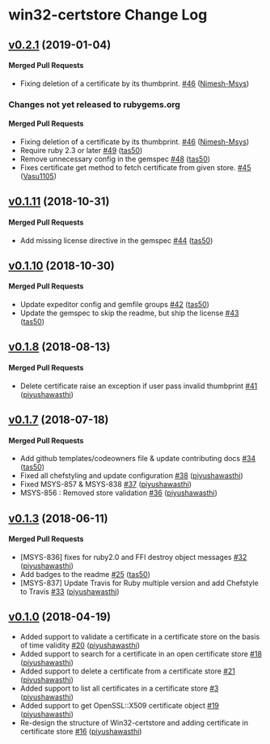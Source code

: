 # win32-certstore Change Log

<!-- latest_release 0.2.1 -->
## [v0.2.1](https://github.com/chef/win32-certstore/tree/v0.2.1) (2019-01-04)

#### Merged Pull Requests
- Fixing deletion of a certificate by its thumbprint. [#46](https://github.com/chef/win32-certstore/pull/46) ([Nimesh-Msys](https://github.com/Nimesh-Msys))
<!-- latest_release -->

<!-- release_rollup since=0.1.11 -->
### Changes not yet released to rubygems.org

#### Merged Pull Requests
- Fixing deletion of a certificate by its thumbprint. [#46](https://github.com/chef/win32-certstore/pull/46) ([Nimesh-Msys](https://github.com/Nimesh-Msys)) <!-- 0.2.1 -->
- Require ruby 2.3 or later [#49](https://github.com/chef/win32-certstore/pull/49) ([tas50](https://github.com/tas50)) <!-- 0.2.0 -->
- Remove unnecessary config in the gemspec [#48](https://github.com/chef/win32-certstore/pull/48) ([tas50](https://github.com/tas50)) <!-- 0.1.13 -->
- Fixes certificate get method to fetch certificate from given store. [#45](https://github.com/chef/win32-certstore/pull/45) ([Vasu1105](https://github.com/Vasu1105)) <!-- 0.1.12 -->
<!-- release_rollup -->

<!-- latest_stable_release -->
## [v0.1.11](https://github.com/chef/win32-certstore/tree/v0.1.11) (2018-10-31)

#### Merged Pull Requests
- Add missing license directive in the gemspec [#44](https://github.com/chef/win32-certstore/pull/44) ([tas50](https://github.com/tas50))
<!-- latest_stable_release -->

## [v0.1.10](https://github.com/chef/win32-certstore/tree/v0.1.10) (2018-10-30)

#### Merged Pull Requests
- Update expeditor config and gemfile groups [#42](https://github.com/chef/win32-certstore/pull/42) ([tas50](https://github.com/tas50))
- Update the gemspec to skip the readme, but ship the license [#43](https://github.com/chef/win32-certstore/pull/43) ([tas50](https://github.com/tas50))

## [v0.1.8](https://github.com/chef/win32-certstore/tree/v0.1.8) (2018-08-13)

#### Merged Pull Requests
- Delete certificate raise an exception if user pass invalid thumbprint [#41](https://github.com/chef/win32-certstore/pull/41) ([piyushawasthi](https://github.com/piyushawasthi))

## [v0.1.7](https://github.com/chef/win32-certstore/tree/v0.1.7) (2018-07-18)

#### Merged Pull Requests
- Add github templates/codeowners file &amp; update contributing docs [#34](https://github.com/chef/win32-certstore/pull/34) ([tas50](https://github.com/tas50))
- Fixed all chefstyling and update configuration [#38](https://github.com/chef/win32-certstore/pull/38) ([piyushawasthi](https://github.com/piyushawasthi))
- Fixed MSYS-857 &amp; MSYS-838  [#37](https://github.com/chef/win32-certstore/pull/37) ([piyushawasthi](https://github.com/piyushawasthi))
- MSYS-856 : Removed store validation [#36](https://github.com/chef/win32-certstore/pull/36) ([piyushawasthi](https://github.com/piyushawasthi))

## [v0.1.3](https://github.com/chef/win32-certstore/tree/v0.1.3) (2018-06-11)

#### Merged Pull Requests
- [MSYS-836] fixes for ruby2.0 and FFI destroy object messages  [#32](https://github.com/chef/win32-certstore/pull/32) ([piyushawasthi](https://github.com/piyushawasthi))
- Add badges to the readme [#25](https://github.com/chef/win32-certstore/pull/25) ([tas50](https://github.com/tas50))
- [MSYS-837] Update Travis for Ruby multiple version and add Chefstyle to Travis [#33](https://github.com/chef/win32-certstore/pull/33) ([piyushawasthi](https://github.com/piyushawasthi))



<!-- usage documentation: http://expeditor-docs.es.chef.io/configuration/changelog/ -->
<!-- latest_release 0.1.0 -->
## [v0.1.0](https://github.com/chef/win32-certstore/commits) (2018-04-19)

* Added support to validate a certificate in a certificate store on the basis of time validity [#20](https://github.com/chef/win32-certstore/pull/20) ([piyushawasthi](https://github.com/piyushawasthi))
* Added support to search for a certificate in an open certificate store [#18](https://github.com/chef/win32-certstore/pull/18) ([piyushawasthi](https://github.com/piyushawasthi))
* Added support to delete a certificate from a certificate store [#21](https://github.com/chef/win32-certstore/pull/21) ([piyushawasthi](https://github.com/piyushawasthi))
* Added support to list all certificates in a certificate store [#3](https://github.com/chef/win32-certstore/pull/3) ([piyushawasthi](https://github.com/piyushawasthi))
* Added support to get OpenSSL::X509 certificate object [#19](https://github.com/chef/win32-certstore/pull/19) ([piyushawasthi](https://github.com/piyushawasthi))
* Re-design the structure of Win32-certstore and adding certificate in certificate store [#16](https://github.com/chef/win32-certstore/pull/16) ([piyushawasthi](https://github.com/piyushawasthi))